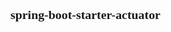 <span  style="font-family: Simsun,serif; font-size: 17px; ">

### spring-boot-starter-actuator

</span>
